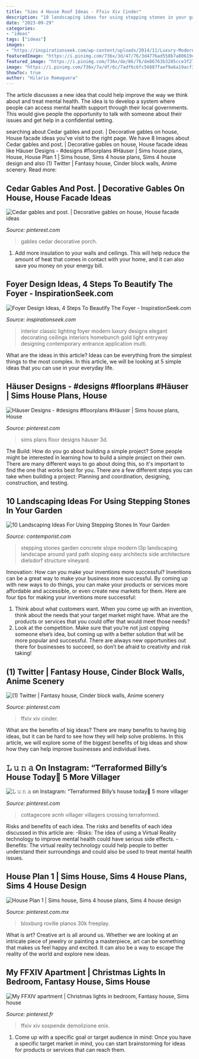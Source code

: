 ```yaml
---
title: "Sims 4 House Roof Ideas - Ffxiv Xiv Cinder"
description: "10 landscaping ideas for using stepping stones in your garden"
date: "2023-09-29"
categories:
- "ideas"
tags: ["ideas"]
images:
- "https://inspirationseek.com/wp-content/uploads/2014/11/Luxury-Modern-Foyer-Design-Ideas.jpg"
featuredImage: "https://i.pinimg.com/736x/3d/47/76/3d4776ad558b7a80619cfcfe799a995e.jpg"
featured_image: "https://i.pinimg.com/736x/de/86/76/de86763b3205cce3f274768a6d85c3d5.jpg"
image: "https://i.pinimg.com/736x/7a/df/6c/7adf6c6fc56887faef9a6a19acf322f0.jpg"
ShowToc: true
author: "Hilario Romaguera"
---
```



The article discusses a new idea that could help improve the way we think about and treat mental health. The idea is to develop a system where people can access mental health support through their local governments. This would give people the opportunity to talk with someone about their issues and get help in a confidential setting.

	

		
searching about Cedar gables and post. | Decorative gables on house, House facade ideas you've visit to the right page. We have 8 Images about Cedar gables and post. | Decorative gables on house, House facade ideas like Häuser Designs - #designs #floorplans #Häuser | Sims house plans, House, House Plan 1 | Sims house, Sims 4 house plans, Sims 4 house design and also (1) Twitter | Fantasy house, Cinder block walls, Anime scenery. Read more:
		
    
## Cedar Gables And Post. | Decorative Gables On House, House Facade Ideas

<img loading=lazy src="https://i.pinimg.com/736x/d5/af/bd/d5afbd884a54eb24ddff7248e30a5771--porch-ideas-vita.jpg" onerror="this.onerror=null;this.src='https://tse4.mm.bing.net/th?id=OIP.PpYBC22_R09EJ4M29NYqHwHaJ3&amp;pid=15.1';" alt="Cedar gables and post. | Decorative gables on house, House facade ideas">

_Source: pinterest.com_

>gables cedar decorative porch. 

	

1. Add more insulation to your walls and ceilings. This will help reduce the amount of heat that comes in contact with your home, and it can also save you money on your energy bill.

    
## Foyer Design Ideas, 4 Steps To Beautify The Foyer - InspirationSeek.com

<img loading=lazy src="https://inspirationseek.com/wp-content/uploads/2014/11/Luxury-Modern-Foyer-Design-Ideas.jpg" onerror="this.onerror=null;this.src='https://tse1.mm.bing.net/th?id=OIP.fzP6M-Z8cyvDzo9PT8qsCgHaJ3&amp;pid=15.1';" alt="Foyer Design Ideas, 4 Steps To Beautify The Foyer - InspirationSeek.com">

_Source: inspirationseek.com_

>interior classic lighting foyer modern luxury designs elegant decorating ceilings interiors homebunch gold light entryway designing contemporary entrance application multi. 

	

What are the ideas in this article?
Ideas can be everything from the simplest things to the most complex. In this article, we will be looking at 5 simple ideas that you can use in your everyday life.

    
## Häuser Designs - #designs #floorplans #Häuser | Sims House Plans, House

<img loading=lazy src="https://i.pinimg.com/736x/3d/47/76/3d4776ad558b7a80619cfcfe799a995e.jpg" onerror="this.onerror=null;this.src='https://tse4.mm.bing.net/th?id=OIP.x2DMS1XV3obs73A7Jf0AkwHaHT&amp;pid=15.1';" alt="Häuser Designs - #designs #floorplans #Häuser | Sims house plans, House">

_Source: pinterest.com_

>sims plans floor designs häuser 3d. 

	

The Build: How do you go about building a simple project?
Some people might be interested in learning how to build a simple project on their own. There are many different ways to go about doing this, so it's important to find the one that works best for you. There are a few different steps you can take when building a project: Planning and coordination, designing, construction, and testing.

    
## 10 Landscaping Ideas For Using Stepping Stones In Your Garden

<img loading=lazy src="https://www.contemporist.com/wp-content/uploads/2016/07/stepping-stones_290716_05-800x1196.jpg" onerror="this.onerror=null;this.src='https://tse1.mm.bing.net/th?id=OIP.iLTlfGADPUNpQgzWxnOKMgHaLE&amp;pid=15.1';" alt="10 Landscaping Ideas For Using Stepping Stones In Your Garden">

_Source: contemporist.com_

>stepping stones garden concrete slope modern l3p landscaping landscape around yard path sloping easy architects side architecture dielsdorf structure vineyard. 

	

Innovation: How can you make your inventions more successful?
Inventions can be a great way to make your business more successful. By coming up with new ways to do things, you can make your products or services more affordable and accessible, or even create new markets for them. Here are four tips for making your inventions more successful:
1. Think about what customers want. When you come up with an invention, think about the needs that your target market might have. What are the products or services that you could offer that would meet those needs?
2. Look at the competition. Make sure that you’re not just copying someone else’s idea, but coming up with a better solution that will be more popular and successful. There are always new opportunities out there for businesses to succeed, so don’t be afraid to creativity and risk taking!

    
## (1) Twitter | Fantasy House, Cinder Block Walls, Anime Scenery

<img loading=lazy src="https://i.pinimg.com/736x/f7/a7/a4/f7a7a4c119210a93fccaa6b409d9aed1.jpg" onerror="this.onerror=null;this.src='https://tse4.mm.bing.net/th?id=OIP.1j0ATvfy-XgDEhnxCUPGgQHaEF&amp;pid=15.1';" alt="(1) Twitter | Fantasy house, Cinder block walls, Anime scenery">

_Source: pinterest.com_

>ffxiv xiv cinder. 

	

What are the benefits of big ideas?
There are many benefits to having big ideas, but it can be hard to see how they will help solve problems. In this article, we will explore some of the biggest benefits of big ideas and show how they can help improve businesses and individual lives.

    
## 𝙻 𝚞 𝚗 𝚊 On Instagram: “Terraformed Billy’s House Today🌾 5 More Villager

<img loading=lazy src="https://i.pinimg.com/736x/7a/df/6c/7adf6c6fc56887faef9a6a19acf322f0.jpg" onerror="this.onerror=null;this.src='https://tse4.mm.bing.net/th?id=OIP.lOy90YKAkXgANh2KE3eLcwHaEK&amp;pid=15.1';" alt="𝙻 𝚞 𝚗 𝚊 on Instagram: “Terraformed Billy’s house today🌾 5 more villager">

_Source: pinterest.com_

>cottagecore acnh villager villagers crossing terraformed. 

	

Risks and benefits of each idea.
The risks and benefits of each idea discussed in this article are: 
-Risks: The idea of using a Virtual Reality technology to improve mental health could have serious side effects.
-Benefits: The virtual reality technology could help people to better understand their surroundings and could also be used to treat mental health issues.

    
## House Plan 1 | Sims House, Sims 4 House Plans, Sims 4 House Design

<img loading=lazy src="https://i.pinimg.com/736x/de/86/76/de86763b3205cce3f274768a6d85c3d5.jpg" onerror="this.onerror=null;this.src='https://tse2.mm.bing.net/th?id=OIP.e3WhZF7qGcO6SKbAjeNg7wHaGt&amp;pid=15.1';" alt="House Plan 1 | Sims house, Sims 4 house plans, Sims 4 house design">

_Source: pinterest.com.mx_

>bloxburg roville planos 30k freeplay. 

	

What is art?
Creative art is all around us. Whether we are looking at an intricate piece of jewelry or painting a masterpiece, art can be something that makes us feel happy and excited. It can also be a way to escape the reality of the world and explore new ideas.

    
## My FFXIV Apartment | Christmas Lights In Bedroom, Fantasy House, Sims House

<img loading=lazy src="https://i.pinimg.com/736x/62/ec/34/62ec345e19ee78b67d29e41498d4039c.jpg" onerror="this.onerror=null;this.src='https://tse3.mm.bing.net/th?id=OIP.2ZYUQ4HepjaEWX3C2E7wZgHaEK&amp;pid=15.1';" alt="My FFXIV apartment | Christmas lights in bedroom, Fantasy house, Sims house">

_Source: pinterest.fr_

>ffxiv xiv sospende demolizione enix. 

	

1. Come up with a specific goal or target audience in mind: Once you have a specific target market in mind, you can start brainstorming for ideas for products or services that can reach them.

